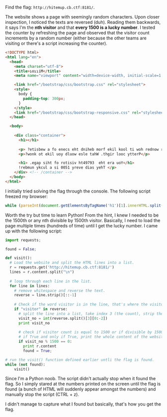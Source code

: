 Find the flag: ```http://hitemup.cb.ctf:8181/```.

The website shows a page with seemingly random characters. Upon closer inspection, I noticed the texts are reversed (duh). Reading them backwards, it says I'm the __nth visitor__ and that __every 1500 is a lucky number__. I tested the counter by refreshing the page and observed that the visitor count increments by a random number (either because the other teams are visiting or there's a script increasing the counter). 

``` HTML
<!DOCTYPE html>
<html lang="en">
  <head>
    <meta charset="utf-8">
    <title>ɿoɿɿiM</title>
    <meta name="viewport" content="width=device-width, initial-scale=1.0">

    <link href="/bootstrap/css/bootstrap.css" rel="stylesheet">
    <style>
      body {
        padding-top: 300px;
      }
    </style>
    <link href="/bootstrap/css/bootstrap-responsive.css" rel="stylesheet">
  </head>

  <body>
  
    <div class="container">
      <h1></h1>
      
      <p> ?etisbew a fo enecs eht dniheb morf ekil kool ti woh rednow reve uoy evah </p>
      <p>?wonk ot ekil uoy dluow esle tahW .thgir looc ytterP</p>

      <h1> .egap siht fo rotisiv ht49793  eht era uoY</h1>
      !rebmun ykcul a si 0051 yreve dias yehT </p>
    </div> <!-- /container -->
  </body>
</html>
```

I initially tried solving the flag through the console. The following script freezed my browser:

``` JavaScript
while (parseInt(document.getElementsByTagName('h1')[1].innerHTML.split(' ')[5].split('').reverse().join("").slice(0,-2))%1500 != 0) { location.href = "http://hitemup.cb.ctf:8181/"; }
```

Worth the try but time to learn Python! From the hint, I knew I needed to be the 1500th or any nth divisible by 1500th visitor. Basically, I need to load the page multiple times (hundreds of time) until I get the lucky number. I came up with the following script:

``` Python
import requests;

found = False;

def visit():
  # Load the website and split the HTML lines into a list.
  r = requests.get('http://hitemup.cb.ctf:8181/')
  lines = r.content.split("\n")
    
  # loop through each line in the list.
  for line in lines:
    # remove whitespace and reverse the text.
    reverse = line.strip()[::-1]
    
    # Check if the word visitor is in the line, that's where the visitor count is located.
    if "visitor" in reverse:
      # split the line into a list, take index 3 (the count), strip the "th" and change to int.
      visit_no = int(reverse.split()[3][0:-2])
      print visit_no
            
      # check if visitor count is equal to 1500 or if divisible by 1500 using modulus.
      # if True and only if True, print the whole content of the website.
      if visit_no % 1500 == 0:
        print r.content
        found = True;

# run the visit() function defined earlier untli the flag is found.
while (not found):
    visit()
```

Since I'm a Python noob. The script didn't actually stop when it found the flag. So I simply stared at the numbers printed on the screen until the flag is found (a bunch of HTML will suddenly appear amongst the numbers) and manually stop the script (CTRL + z).

I didn't manage to capture what I found but basically, that's how you get the flag.

